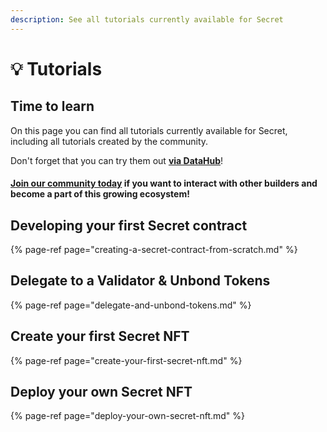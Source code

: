 ```yaml
---
description: See all tutorials currently available for Secret
---
```


# 💡 Tutorials

## Time to learn

On this page you can find all tutorials currently available for Secret, including all tutorials created by the community. 

Don't forget that you can try them out [**via DataHub**](https://datahub.figment.io/sign_up?service=secret)! 

#### [Join our community today](https://discord.gg/fszyM7K) if you want to interact with other builders and become a part of this growing ecosystem! 

## Developing your first Secret contract

{% page-ref page="creating-a-secret-contract-from-scratch.md" %}

## Delegate to a Validator & Unbond Tokens

{% page-ref page="delegate-and-unbond-tokens.md" %}

## Create your first Secret NFT

{% page-ref page="create-your-first-secret-nft.md" %}

## Deploy your own Secret NFT

{% page-ref page="deploy-your-own-secret-nft.md" %}



